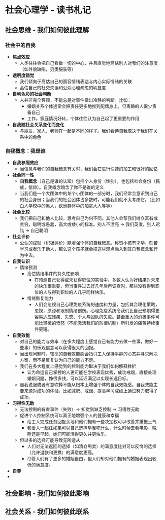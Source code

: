 # 社会心理学 - 读书札记
## 社会思维 - 我们如何彼此理解
### 社会中的自我
* **焦点效应**
    * 人类往往会把自己看做一切的中心，并且直觉地高估别人对我们的注意度（如外貌缺陷，另类服装等）
* **透明度错觉** 
    * 我们倾向于高估自己的面容情绪表达与内心实际情绪的关联
    * 高估自己的社交失误和公众心理疏忽的明显度
* **自利色彩的社会判断**
    * 人并非完全客观，不能总是对事件做出冷静的判断。比如：
        * 婚姻关系个体通常会把责任更多地推到配偶身上，但离婚的人很少责备自己
        * 工作，家庭情况好转，个体往往认为自己起了更重要的作用
* **自我随社会关系变化而变化**
    * 与朋友、家人、老师在一起是不同的样子。我们看待自我取决于我们在关系中的角色
### 自我概念：我是谁
* **自我参照效应**
    * 当信息与我们的自我概念有关时，我们会它进行快速的加工和很好的回忆
* **社会同一性**
    * **自我概念**（自己是谁的认知）包括个人身份（性别），也包括社会身份（民族，信仰）。自我概念暗含了你不是谁的定义
    * 当我们是一个大团体中的某个小团体的一部分时，我们经常会意识到自己的社会身份；当我们的社会团体占多数时，可能我们就不太考虑它。（比如白人学校中的黑人，欧洲群体中的加拿大人等等）
* **社会比较**
    * 我们把自己和他人比较，思考自己为何不同。其他人会帮我们树立富有或贫穷，聪明或愚蠢，高大或矮小的标准。别人不漂亮 -> 我们英俊，别人迟钝 -> 自己聪明
* **社会评价**
    * 公认的成就（积极评价）能增强个体的自我概念。称赞小孩有才华，刻苦学习或者乐于助人，那么这个孩子就会把这些观点融入到其自我概念和行为中去。
* **自我认识**
    * 情绪预测
        * 高估情绪事件的持久性影响
            * 在预测自己获得或未获得职位的实验中，多数人认为好结果对未来的快乐很重要，但当事件过去好几年后再调查时，那些没有得到职位的人与得到职位的人几乎同样快乐。
        * 情绪恢复能力
            * 人们会忽视自己心理免疫系统的速度和力量，包括其合理化策略，忽视，原谅和限制情绪创伤。心理免疫系统令我们比自己预期得更容易适应残疾、失恋、个人与团队的失败。甚至重大的消极事件可能比轻微的愤怒（不能激活我们的防御机制）所引发的痛苦持续事件更短。
* **自我效能**
    * 对自己的能力与效率（在多大程度上感觉自己有能力去做一些事，做好一些事）的乐观信念可以获得很大的回报。
    * 当出现问题时，较高的自我效能感会指引工人保持平静的心态并寻求解决方案，而不是反复认为自己的能力不足。
    * 我们在多大程度上感觉到的控制能力取决于我们如何解释挫折
        * 认为命运自己掌控的人更可能在学校表现优秀，成功戒烟，直接处理婚姻问题，挣很多钱，可以延迟满足以实现长远目标。
    * 自我说服或者有意吹捧不能从根本上增强个体的自我效能感。自我效能主要来源对成功的体验，比如减肥、戒烟、提高学习成绩上通过努力取得了成功。
* **习得性无助**
    * 无法控制的有害事件（失败）-> 知觉到缺乏控制 -> 习得性无助
    * 促进个人控制系统可以真正地增强个人的健康和幸福
        * 给工人完成任务回旋余地和他们拥有一些决定权可以改善并重振士气
        * 和爱人一起住如果可以自己选择早餐吃什么，什么时候去看电影，晚睡还是早起，她们可能活得更久并更快乐。
    * 但过多的选择可能导致无所适从
        * 人们对无法返回的选择（如清仓甩卖）的满意度比对可以反悔的选择（允许退款和更换）的满意度更高。
        * 尽管人们有了更多的婚姻自由，但人们却对他们拥有的婚姻表现出较低的满意度。
* **自尊**
* 

## 社会影响 - 我们如何彼此影响
## 社会关系 - 我们如何彼此联系